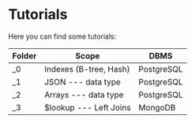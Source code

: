 # Tutorials

Here you can find some tutorials:

| Folder | Scope                  | DBMS       |
| ---    | ---                    | ---        |
| _0     | Indexes (B-tree, Hash) | PostgreSQL |
| _1     | JSON --- data type     | PostgreSQL |
| _2     | Arrays  --- data type  | PostgreSQL |
| _3     | $lookup --- Left Joins | MongoDB    |
